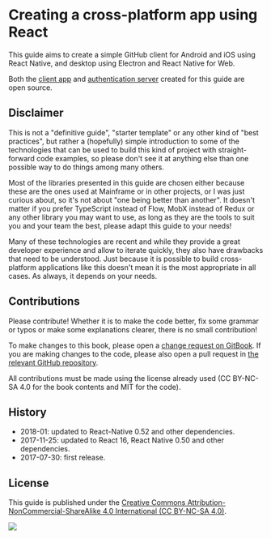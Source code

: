 # Creating a cross-platform app using React

This guide aims to create a simple GitHub client for Android and iOS using React Native, and desktop using Electron and React Native for Web.

Both the [client app](https://github.com/gh-viewer/client) and [authentication server](https://github.com/gh-viewer/server) created for this guide are open source.

## Disclaimer

This is not a "definitive guide", "starter template" or any other kind of "best practices", but rather a \(hopefully\) simple introduction to some of the technologies that can be used to build this kind of project with straight-forward code examples, so please don't see it at anything else than one possible way to do things among many others.

Most of the libraries presented in this guide are chosen either because these are the ones used at Mainframe or in other projects, or I was just curious about, so it's not about "one being better than another". It doesn't matter if you prefer TypeScript instead of Flow, MobX instead of Redux or any other library you may want to use, as long as they are the tools to suit you and your team the best, please adapt this guide to your needs!

Many of these technologies are recent and while they provide a great developer experience and allow to iterate quickly, they also have drawbacks that need to be understood. Just because it is possible to build cross-platform applications like this doesn't mean it is the most appropriate in all cases. As always, it depends on your needs.

## Contributions

Please contribute! Whether it is to make the code better, fix some grammar or typos or make some explanations clearer, there is no small contribution!

To make changes to this book, please open a [change request on GitBook](https://www.gitbook.com/book/gh-viewer/creating-a-cross-platform-app-using-react/changes). If you are making changes to the code, please also open a pull request in [the relevant GitHub repository](https://github.com/gh-viewer).

All contributions must be made using the license already used \(CC BY-NC-SA 4.0 for the book contents and MIT for the code\).

## History

* 2018-01: updated to React-Native 0.52 and other dependencies.
* 2017-11-25: updated to React 16, React Native 0.50 and other dependencies.
* 2017-07-30: first release.

## License

This guide is published under the [Creative Commons Attribution-NonCommercial-ShareAlike 4.0 International \(CC BY-NC-SA 4.0\)](https://creativecommons.org/licenses/by-nc-sa/4.0/).

![](http://mirrors.creativecommons.org/presskit/buttons/88x31/svg/by-nc-sa.svg)

